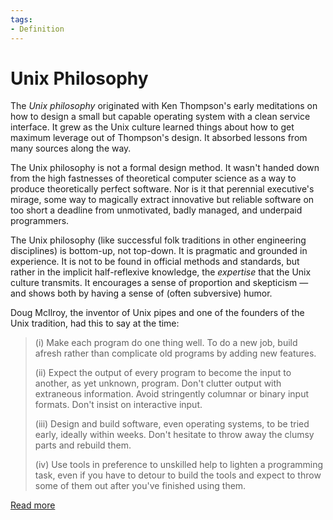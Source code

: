 ```yaml
---
tags:
- Definition
---
```

# Unix Philosophy

The *Unix philosophy* originated with Ken Thompson's early meditations on how to design a small but capable operating system with a clean service interface. It grew as the Unix culture learned things about how to get maximum leverage out of Thompson's design. It absorbed lessons from many sources along the way.

The Unix philosophy is not a formal design method. It wasn't handed down from the high fastnesses of theoretical computer science as a way to produce theoretically perfect software. Nor is it that perennial executive's mirage, some way to magically extract innovative but reliable software on too short a deadline from unmotivated, badly managed, and underpaid programmers.

The Unix philosophy (like successful folk traditions in other engineering disciplines) is bottom-up, not top-down. It is pragmatic and grounded in experience. It is not to be found in official methods and standards, but rather in the implicit half-reflexive knowledge, the _expertise_ that the Unix culture transmits. It encourages a sense of proportion and skepticism — and shows both by having a sense of (often subversive) humor.

Doug McIlroy, the inventor of Unix pipes and one of the founders of the Unix tradition, had this to say at the time:

> (i) Make each program do one thing well. To do a new job, build afresh rather than complicate old programs by adding new features.
> 
> (ii) Expect the output of every program to become the input to another, as yet unknown, program. Don't clutter output with extraneous information. Avoid stringently columnar or binary input formats. Don't insist on interactive input.
> 
> (iii) Design and build software, even operating systems, to be tried early, ideally within weeks. Don't hesitate to throw away the clumsy parts and rebuild them.
> 
> (iv) Use tools in preference to unskilled help to lighten a programming task, even if you have to detour to build the tools and expect to throw some of them out after you've finished using them.

[Read more](https://homepage.cs.uri.edu/~thenry/resources/unix_art/ch01s06.html)